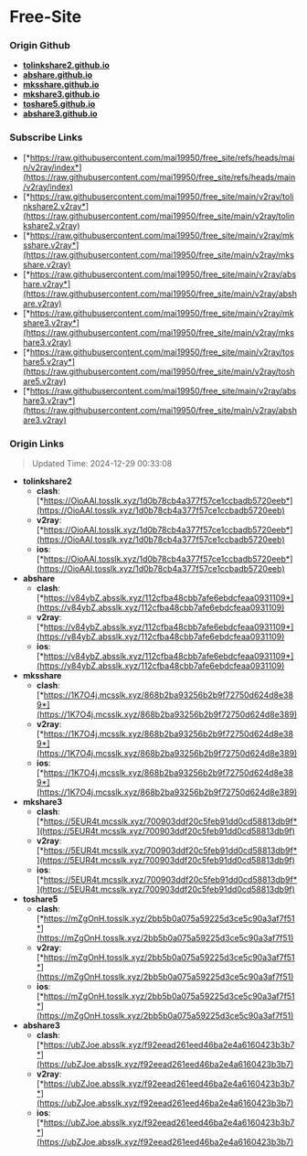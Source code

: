 # Free-Site

### Origin Github

- [**tolinkshare2.github.io**](https://github.com/tolinkshare2/tolinkshare2.github.io)
- [**abshare.github.io**](https://github.com/abshare/abshare.github.io)
- [**mksshare.github.io**](https://github.com/mksshare/mksshare.github.io)
- [**mkshare3.github.io**](https://github.com/mkshare3/mkshare3.github.io)
- [**toshare5.github.io**](https://github.com/toshare5/toshare5.github.io)
- [**abshare3.github.io**](https://github.com/abshare3/abshare3.github.io)

### Subscribe Links

- [*https://raw.githubusercontent.com/mai19950/free_site/refs/heads/main/v2ray/index*](https://raw.githubusercontent.com/mai19950/free_site/refs/heads/main/v2ray/index)
- [*https://raw.githubusercontent.com/mai19950/free_site/main/v2ray/tolinkshare2.v2ray*](https://raw.githubusercontent.com/mai19950/free_site/main/v2ray/tolinkshare2.v2ray)
- [*https://raw.githubusercontent.com/mai19950/free_site/main/v2ray/mksshare.v2ray*](https://raw.githubusercontent.com/mai19950/free_site/main/v2ray/mksshare.v2ray)
- [*https://raw.githubusercontent.com/mai19950/free_site/main/v2ray/abshare.v2ray*](https://raw.githubusercontent.com/mai19950/free_site/main/v2ray/abshare.v2ray)
- [*https://raw.githubusercontent.com/mai19950/free_site/main/v2ray/mkshare3.v2ray*](https://raw.githubusercontent.com/mai19950/free_site/main/v2ray/mkshare3.v2ray)
- [*https://raw.githubusercontent.com/mai19950/free_site/main/v2ray/toshare5.v2ray*](https://raw.githubusercontent.com/mai19950/free_site/main/v2ray/toshare5.v2ray)
- [*https://raw.githubusercontent.com/mai19950/free_site/main/v2ray/abshare3.v2ray*](https://raw.githubusercontent.com/mai19950/free_site/main/v2ray/abshare3.v2ray)

### Origin Links

> Updated Time: 2024-12-29 00:33:08

- **tolinkshare2**
  - **clash**: [*https://OioAAl.tosslk.xyz/1d0b78cb4a377f57ce1ccbadb5720eeb*](https://OioAAl.tosslk.xyz/1d0b78cb4a377f57ce1ccbadb5720eeb)
  - **v2ray**: [*https://OioAAl.tosslk.xyz/1d0b78cb4a377f57ce1ccbadb5720eeb*](https://OioAAl.tosslk.xyz/1d0b78cb4a377f57ce1ccbadb5720eeb)
  - **ios**: [*https://OioAAl.tosslk.xyz/1d0b78cb4a377f57ce1ccbadb5720eeb*](https://OioAAl.tosslk.xyz/1d0b78cb4a377f57ce1ccbadb5720eeb)
- **abshare**
  - **clash**: [*https://v84ybZ.absslk.xyz/112cfba48cbb7afe6ebdcfeaa0931109*](https://v84ybZ.absslk.xyz/112cfba48cbb7afe6ebdcfeaa0931109)
  - **v2ray**: [*https://v84ybZ.absslk.xyz/112cfba48cbb7afe6ebdcfeaa0931109*](https://v84ybZ.absslk.xyz/112cfba48cbb7afe6ebdcfeaa0931109)
  - **ios**: [*https://v84ybZ.absslk.xyz/112cfba48cbb7afe6ebdcfeaa0931109*](https://v84ybZ.absslk.xyz/112cfba48cbb7afe6ebdcfeaa0931109)
- **mksshare**
  - **clash**: [*https://1K7O4j.mcsslk.xyz/868b2ba93256b2b9f72750d624d8e389*](https://1K7O4j.mcsslk.xyz/868b2ba93256b2b9f72750d624d8e389)
  - **v2ray**: [*https://1K7O4j.mcsslk.xyz/868b2ba93256b2b9f72750d624d8e389*](https://1K7O4j.mcsslk.xyz/868b2ba93256b2b9f72750d624d8e389)
  - **ios**: [*https://1K7O4j.mcsslk.xyz/868b2ba93256b2b9f72750d624d8e389*](https://1K7O4j.mcsslk.xyz/868b2ba93256b2b9f72750d624d8e389)
- **mkshare3**
  - **clash**: [*https://5EUR4t.mcsslk.xyz/700903ddf20c5feb91dd0cd58813db9f*](https://5EUR4t.mcsslk.xyz/700903ddf20c5feb91dd0cd58813db9f)
  - **v2ray**: [*https://5EUR4t.mcsslk.xyz/700903ddf20c5feb91dd0cd58813db9f*](https://5EUR4t.mcsslk.xyz/700903ddf20c5feb91dd0cd58813db9f)
  - **ios**: [*https://5EUR4t.mcsslk.xyz/700903ddf20c5feb91dd0cd58813db9f*](https://5EUR4t.mcsslk.xyz/700903ddf20c5feb91dd0cd58813db9f)
- **toshare5**
  - **clash**: [*https://mZgOnH.tosslk.xyz/2bb5b0a075a59225d3ce5c90a3af7f51*](https://mZgOnH.tosslk.xyz/2bb5b0a075a59225d3ce5c90a3af7f51)
  - **v2ray**: [*https://mZgOnH.tosslk.xyz/2bb5b0a075a59225d3ce5c90a3af7f51*](https://mZgOnH.tosslk.xyz/2bb5b0a075a59225d3ce5c90a3af7f51)
  - **ios**: [*https://mZgOnH.tosslk.xyz/2bb5b0a075a59225d3ce5c90a3af7f51*](https://mZgOnH.tosslk.xyz/2bb5b0a075a59225d3ce5c90a3af7f51)
- **abshare3**
  - **clash**: [*https://ubZJoe.absslk.xyz/f92eead261eed46ba2e4a6160423b3b7*](https://ubZJoe.absslk.xyz/f92eead261eed46ba2e4a6160423b3b7)
  - **v2ray**: [*https://ubZJoe.absslk.xyz/f92eead261eed46ba2e4a6160423b3b7*](https://ubZJoe.absslk.xyz/f92eead261eed46ba2e4a6160423b3b7)
  - **ios**: [*https://ubZJoe.absslk.xyz/f92eead261eed46ba2e4a6160423b3b7*](https://ubZJoe.absslk.xyz/f92eead261eed46ba2e4a6160423b3b7)
